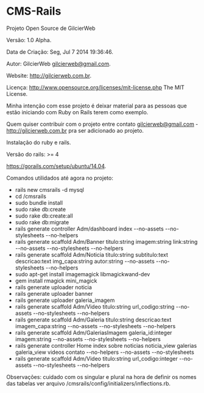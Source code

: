 CMS-Rails
=========
Projeto Open Source de GilcierWeb

Versão: 1.0 Alpha.

Data de Criação: Seg, Jul  7 2014 19:36:46.

Autor: GilcierWeb gilcierweb@gmail.com.

Website: http://gilcierweb.com.br.

Licença: http://www.opensource.org/licenses/mit-license.php The MIT License.

Minha intenção com esse projeto é deixar material para as pessoas que estão iniciando com Ruby on Rails terem como exemplo.

Quem quiser contribuir com o projeto entre contato gilcierweb@gmail.com - http://gilcierweb.com.br pra ser adicionado ao projeto.

Instalação do ruby e rails.

Versão do rails: >= 4

https://gorails.com/setup/ubuntu/14.04.

Comandos utilidados até agora no projeto:

- rails new cmsrails -d mysql
- cd /cmsrails 
- sudo bundle install
- sudo rake db:create
- sudo rake db:create:all
- sudo rake db:migrate
- rails generate controller Adm/dashboard index --no-assets --no-stylesheets --no-helpers
- rails generate scaffold Adm/Banner titulo:string imagem:string link:string --no-assets --no-stylesheets --no-helpers
- rails generate scaffold Adm/Noticia titulo:string subtitulo:text descricao:text img_capa:string autor:string --no-assets --no-stylesheets --no-helpers
- sudo apt-get install imagemagick libmagickwand-dev
- gem install rmagick mini_magick
- rails generate uploader noticia
- rails generate uploader banner
- rails generate uploader galeria_imagem
- rails generate scaffold Adm/Video titulo:string url_codigo:string --no-assets --no-stylesheets --no-helpers
- rails generate scaffold Adm/Galeria titulo:string descricao:text imagem_capa:string --no-assets --no-stylesheets --no-helpers
- rails generate scaffold Adm/GaleriasImagem galeria_id:integer imagem:string --no-assets --no-stylesheets --no-helpers
- rails generate controller Home index sobre noticias noticia_view galerias galeria_view videos contato --no-helpers --no-assets --no-stylesheets  
- rails generate scaffold Adm/Video titulo:string url_codigo:integer --no-assets --no-stylesheets --no-helpers

Observações:
cuidado com os singular e plural na hora de definir os nomes das tabelas ver arquivo /cmsrails/config/initializers/inflections.rb.
